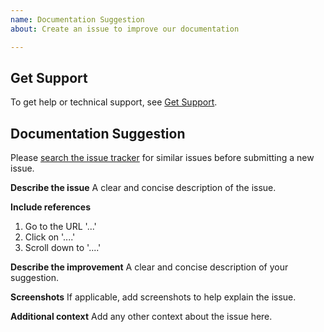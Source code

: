 ```yaml
---
name: Documentation Suggestion
about: Create an issue to improve our documentation

---
```


## Get Support
To get help or technical support, see [Get Support](https://pylonsproject.org/community-support.html).

## Documentation Suggestion

Please [search the issue tracker](https://github.com/Pylons/docs-style-guide/issues) for similar issues before submitting a new issue.

**Describe the issue**
A clear and concise description of the issue.

**Include references**
1. Go to the URL '...'
2. Click on '....'
3. Scroll down to '....'

**Describe the improvement**
A clear and concise description of your suggestion.

**Screenshots**
If applicable, add screenshots to help explain the issue.

**Additional context**
Add any other context about the issue here.
